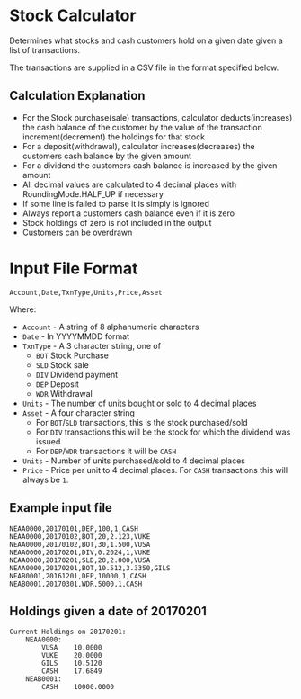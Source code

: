 # Stock Calculator
Determines what stocks and cash customers hold on a given date given a list of transactions.

The transactions are supplied in a CSV file in the format specified below.

## Calculation Explanation

- For the Stock purchase(sale) transactions, calculator deducts(increases) the cash balance of the customer by the value of the transaction increment(decrement) the holdings for that stock
- For a deposit(withdrawal), calculator increases(decreases) the customers cash balance by the given amount
- For a dividend the customers cash balance is increased by the given amount
- All decimal values are calculated to 4 decimal places with RoundingMode.HALF_UP if necessary
- If some line is failed to parse it is simply is ignored
- Always report a customers cash balance even if it is zero
- Stock holdings of zero is not included in the output
- Customers can be overdrawn

# Input File Format

```
Account,Date,TxnType,Units,Price,Asset
```

Where:
- ```Account``` - A string of 8 alphanumeric characters
- ```Date``` - In YYYYMMDD format
- ```TxnType``` - A 3 character string, one of 
  - ```BOT``` Stock Purchase
  - ```SLD``` Stock sale
  - ```DIV``` Dividend payment
  - ```DEP``` Deposit
  - ```WDR``` Withdrawal
- ```Units``` - The number of units bought or sold to 4 decimal places
- ```Asset``` - A four character string
  - For ```BOT```/```SLD``` transactions, this is the stock purchased/sold
  - For ```DIV``` transactions this will be the stock for which the dividend was issued
  - For ```DEP```/```WDR``` transactions it will be ```CASH```
- ```Units``` - Number of units purchased/sold to 4 decimal places
- ```Price``` - Price per unit to 4 decimal places.  For ```CASH``` transactions this will always be ```1```.

## Example input file

```
NEAA0000,20170101,DEP,100,1,CASH
NEAA0000,20170102,BOT,20,2.123,VUKE
NEAA0000,20170102,BOT,30,1.500,VUSA
NEAA0000,20170201,DIV,0.2024,1,VUKE
NEAA0000,20170201,SLD,20,2.000,VUSA 
NEAA0000,20170201,BOT,10.512,3.3350,GILS
NEAB0001,20161201,DEP,10000,1,CASH
NEAB0001,20170301,WDR,5000,1,CASH
```

## Holdings given a date of 20170201

```
Current Holdings on 20170201:
    NEAA0000:
        VUSA    10.0000
        VUKE    20.0000
        GILS    10.5120
        CASH    17.6849
    NEAB0001:
        CASH    10000.0000
```

